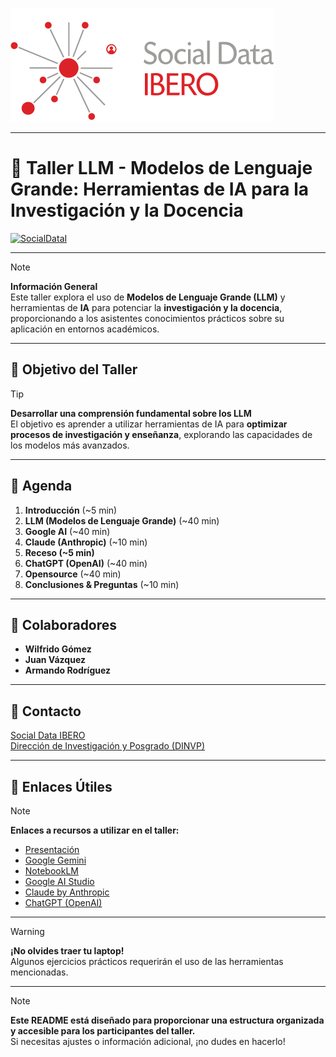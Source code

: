 ![Texto Alternativo](04_Assets/favicon.svg)

---
# 📄 Taller **LLM - Modelos de Lenguaje Grande: Herramientas de IA para la Investigación y la Docencia**

[![SocialDataI](https://img.shields.io/badge/SocialData-Ibero.mx-red)](https://socialdata.ibero.mx/) 

---

> [!note]
> **Información General**  
> Este taller explora el uso de **Modelos de Lenguaje Grande (LLM)** y herramientas de **IA** para potenciar la **investigación y la docencia**, proporcionando a los asistentes conocimientos prácticos sobre su aplicación en entornos académicos.

---

## 🎯 **Objetivo del Taller**  

> [!tip]  
> **Desarrollar una comprensión fundamental sobre los LLM**  
> El objetivo es aprender a utilizar herramientas de IA para **optimizar procesos de investigación y enseñanza**, explorando las capacidades de los modelos más avanzados.

---

## 📝 **Agenda**  

1. **Introducción** (~5 min)  
2. **LLM (Modelos de Lenguaje Grande)** (~40 min)  
3. **Google AI** (~40 min)  
4. **Claude (Anthropic)** (~10 min)  
5. **Receso (~5 min)**  
6. **ChatGPT (OpenAI)** (~40 min)  
7. **Opensource** (~40 min)  
8. **Conclusiones & Preguntas** (~10 min)  

---

## 👥 **Colaboradores**  

- **Wilfrido Gómez**  
- **Juan Vázquez**  
- **Armando Rodríguez**  

---

## 📧 **Contacto**  

[Social Data IBERO](mailto:socialdata@ibero.mx)  
[Dirección de Investigación y Posgrado (DINVP)](https://socialdata.ibero.mx/)

---

## 📌 **Enlaces Útiles**  

> [!note]  
> **Enlaces a recursos a utilizar en el taller:**  
> - [Presentación](https://docs.google.com/presentation/d/1BjVC87rd-LCUhEFMIgpc9UeQJlAXEpAqwDRvSnXjSgM/edit?usp=sharing)
> - [Google Gemini](https://gemini.google.com/app?hl=es)  
> - [NotebookLM](https://notebooklm.google.com/)
> - [Google AI Studio](https://aistudio.google.com/prompts/new_chat)
> - [Claude by Anthropic](https://claude.ai/new)  
> - [ChatGPT (OpenAI)](https://chat.openai.com)  


---

> [!warning]  
> **¡No olvides traer tu laptop!**  
> Algunos ejercicios prácticos requerirán el uso de las herramientas mencionadas.  

---

> [!note]  
> **Este README está diseñado para proporcionar una estructura organizada y accesible para los participantes del taller.**  
> Si necesitas ajustes o información adicional, ¡no dudes en hacerlo!
